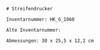 
            # Streifendrucker
    
            Inventarnummer: HK_G_1068
    
            Alte Inventarnummer: 
    
            Abmessungen: 30 x 25,5 x 12,2 cm
            